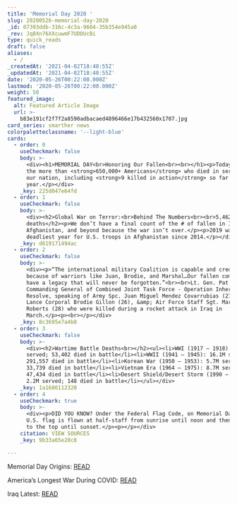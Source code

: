 ```yaml
---
title: 'Memorial Day 2020 '
slug: 20200526-memorial-day-2020
_id: 07393ddb-316c-4c3a-9604-35b354e945a0
_rev: Jq8Xn76XXcuwmF7UDDUcBi
type: quick_reads
draft: false
aliases:
  - /
_createdAt: '2021-04-02T18:48:55Z'
_updatedAt: '2021-04-02T18:48:55Z'
date: '2020-05-26T00:22:00.000Z'
lastmod: '2020-05-26T00:22:00.000Z'
weight: 50
featured_image:
  alt: Featured Article Image
  url: >-
    b83e191cf2f7f2a8590adbacaed4896466e17b432560x1707.jpg
card_series: smarther news
colorpaletteclassname: '--light-blue'
cards:
  - order: 0
    useCheckmark: false
    body: >-
      <div><h1>MEMORIAL DAY<br>Honoring Our Fallen<br><br></h1><p>Today we honor
      the more than <strong>650,000+ Americans</strong> who died in service to
      our nation, including <strong>9 killed in action</strong> so far this
      year.</p></div>
    _key: 225d047e64fd
  - order: 1
    useCheckmark: false
    body: >-
      <div><h2>Global War on Terror:<br>Behind The Numbers<br><br>5,462
      deaths</h2><p>We don’t have a final count of the # of fallen in Iraq,
      Afghanistan, and beyond because the war isn’t over.</p><p>2019 was the
      deadliest year for U.S. troops in Afghanistan since 2014.</p></div>
    _key: d619171494ac
  - order: 2
    useCheckmark: false
    body: >-
      <div><p>“The international military Coalition is capable and credible
      because of warriors like Juan, Brodie, and Marshal…Our fallen comrades
      have a legacy that will never be forgotten.”<br><br>Lt. Gen. Pat White,
      Commanding General of Combined Joint Task Force - Operation Inherent
      Resolve, speaking of Army Spc. Juan Miguel Mendez Covarrubias (27), U.K.
      Lance Corporal Brodie Gillon (26), &amp; Air Force Staff Sgt. Marshal D.
      Roberts (28) who were killed during a rocket attack in Iraq in
      March.</p><p><br></p></div>
    _key: 8c3695e7a4b0
  - order: 3
    useCheckmark: false
    body: >-
      <div><h2>Wartime Battle Deaths<br></h2><ul><li>WWI (1917 – 1918): 4.7M
      served; 53,402 died in battle</li><li>WWII (1941 – 1945): 16.1M served;
      291,557 died in battle</li><li>Korean War (1950 – 1953): 5.7M served;
      33,739 died in battle</li><li>Vietnam Era (1964 – 1975): 8.7M served;
      47,434 died in battle</li><li>Desert Shield/Desert Storm (1990 – 1991):
      2.2M served; 148 died in battle</li></ul></div>
    _key: 1a1686112320
  - order: 4
    useCheckmark: true
    body: >-
      <div><p>DID YOU KNOW? Under the Federal Flag Code, on Memorial Day the
      U.S. flag is flown at half-staff from sunrise until noon and then raised
      to the top until sunset.</p><p></p></div>
    citation: VIEW SOURCES
    _key: 9b33a65e28c8

---
```

Memorial Day Origins: [READ](https://smarthernews.com/memorial-day-origins/)

America’s Longest War During COVID: [READ](https://smarthernews.com/americas-longest-war-during-wartime-with-covid/)

Iraq Latest: [READ](https://smarthernews.com/iraq-latest/)